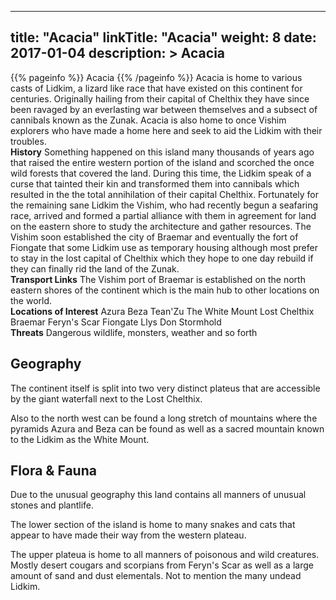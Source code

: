 
---
title: "Acacia"
linkTitle: "Acacia"
weight: 8
date: 2017-01-04
description: >
 Acacia
---

{{% pageinfo %}}
Acacia
{{% /pageinfo %}}
Acacia is home to various casts of Lidkim, a lizard like race that have existed on this continent for centuries. Originally hailing from their capital of Chelthix they have since been ravaged by an everlasting war between themselves and a subsect of cannibals known as the Zunak.  Acacia is also home to once Vishim explorers who have made a home here and seek to aid the Lidkim with their troubles.\
**History**  Something happened on this island many thousands of years ago that raised the entire western portion of the island and scorched the once wild forests that covered the land. During this time, the Lidkim speak of a curse that tainted their kin and transformed them into cannibals which resulted in the the total annihilation of their capital Chelthix.  Fortunately for the remaining sane Lidkim the Vishim, who had recently begun a seafaring race, arrived and formed a partial alliance with them in agreement for land on the eastern shore to study the architecture and gather resources.  The Vishim soon established the city of Braemar and eventually the fort of Fiongate that some Lidkim use as temporary housing although most prefer to stay in the lost capital of Chelthix which they hope to one day rebuild if they can finally rid the land of the Zunak.\
**Transport Links**  The Vishim port of Braemar is established on the north eastern shores of the continent which is the main hub to other locations on the world.\
**Locations of Interest**  Azura  Beza  Tean'Zu  The White Mount  Lost Chelthix  Braemar  Feryn's Scar  Fiongate  Llys Don  Stormhold\
**Threats**  Dangerous wildlife, monsters, weather and so forth

## Geography


The continent itself is split into two very distinct plateus that are accessible by the giant waterfall next to the Lost Chelthix.

Also to the north west can be found a long stretch of mountains where the pyramids Azura and Beza can be found as well as a sacred mountain known to the Lidkim as the White Mount.
    

## Flora & Fauna


Due to the unusual geography this land contains all manners of unusual stones and plantlife. 

The lower section of the island is home to many snakes and cats that appear to have made their way from the western plateau.

The upper plateua is home to all manners of poisonous and wild creatures. Mostly desert cougars and scorpians from Feryn's Scar as well as a large amount of sand and dust elementals. Not to mention the many undead Lidkim.

